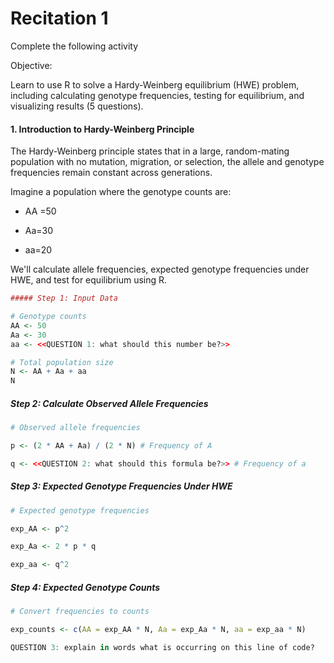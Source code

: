 
# Recitation 1

Complete the following activity

Objective:

Learn to use R to solve a Hardy-Weinberg equilibrium (HWE) problem, including calculating genotype frequencies, testing for equilibrium, and visualizing results (5 questions).

#### 1. Introduction to Hardy-Weinberg Principle

The Hardy-Weinberg principle states that in a large, random-mating population with no mutation, migration, or selection, the allele and genotype frequencies remain constant across generations.

Imagine a population where the genotype counts are:

-   AA =50
    
-   Aa=30
    
-   aa=20
    
We'll calculate allele frequencies, expected genotype frequencies under HWE, and test for equilibrium using R.

```r
##### Step 1: Input Data

# Genotype counts
AA <- 50
Aa <- 30
aa <- <<QUESTION 1: what should this number be?>>

# Total population size
N <- AA + Aa + aa
N
```

##### Step 2: Calculate Observed Allele Frequencies
```r
# Observed allele frequencies

p <- (2 * AA + Aa) / (2 * N) # Frequency of A

q <- <<QUESTION 2: what should this formula be?>> # Frequency of a
```
  

##### Step 3: Expected Genotype Frequencies Under HWE
```r
# Expected genotype frequencies

exp_AA <- p^2

exp_Aa <- 2 * p * q

exp_aa <- q^2
```
  

##### Step 4: Expected Genotype Counts
```r
# Convert frequencies to counts

exp_counts <- c(AA = exp_AA * N, Aa = exp_Aa * N, aa = exp_aa * N)

QUESTION 3: explain in words what is occurring on this line of code?
```
